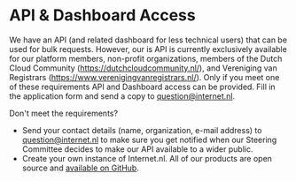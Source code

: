 # API & Dashboard Access

We have an API (and related dashboard for less technical users) that can be used for bulk requests. However, our is API is currently exclusively available for our platform members, non-profit organizations, members of the Dutch Cloud Community (https://dutchcloudcommunity.nl/), and Vereniging van Registrars (https://www.verenigingvanregistrars.nl/). Only if you meet one of these requirements API and Dashboard access can be provided. Fill in the application form and send a copy to [question@internet.nl](mailto:question@internet.nl). 

Don't meet the requirements?
* Send your contact details (name, organization, e-mail address) to question@internet.nl to make sure you get notified when our Steering Committee decides to make our API available to a wider public.
* Create your own instance of Internet.nl. All of our products are open source and [available on GitHub](https://github.com/internetstandards).
